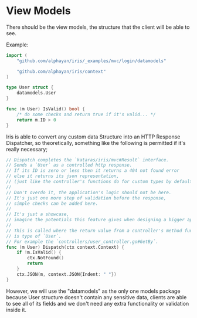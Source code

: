 # View Models

There should be the view models, the structure that the client will be able to see.

Example:

```go
import (
    "github.com/alphayan/iris/_examples/mvc/login/datamodels"

    "github.com/alphayan/iris/context"
)

type User struct {
    datamodels.User
}

func (m User) IsValid() bool {
    /* do some checks and return true if it's valid... */
    return m.ID > 0
}
```

Iris is able to convert any custom data Structure into an HTTP Response Dispatcher,
so theoretically, something like the following is permitted if it's really necessary;

```go
// Dispatch completes the `kataras/iris/mvc#Result` interface.
// Sends a `User` as a controlled http response.
// If its ID is zero or less then it returns a 404 not found error
// else it returns its json representation,
// (just like the controller's functions do for custom types by default).
//
// Don't overdo it, the application's logic should not be here.
// It's just one more step of validation before the response,
// simple checks can be added here.
//
// It's just a showcase,
// imagine the potentials this feature gives when designing a bigger application.
//
// This is called where the return value from a controller's method functions
// is type of `User`.
// For example the `controllers/user_controller.go#GetBy`.
func (m User) Dispatch(ctx context.Context) {
    if !m.IsValid() {
        ctx.NotFound()
        return
    }
    ctx.JSON(m, context.JSON{Indent: " "})
}
```

However, we will use the "datamodels" as the only one models package because
User structure doesn't contain any sensitive data, clients are able to see all of its fields
and we don't need any extra functionality or validation inside it.